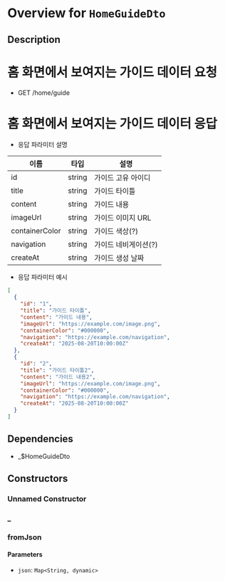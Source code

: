 # Overview for `HomeGuideDto`

## Description

# 홈 화면에서 보여지는 가이드 데이터 요청

 - GET /home/guide

 # 홈 화면에서 보여지는 가이드 데이터 응답

 - 응답 파라미터 설명

 |이름|타입|설명|
 |-|-|-|
 |id|string|가이드 고유 아이디|
 |title|string|가이드 타이틀|
 |content|string|가이드 내용|
 |imageUrl|string|가이드 이미지 URL|
 |containerColor|string|가이드 색상(?)|
 |navigation|string|가이드 네비게이션(?)|
 |createAt|string|가이드 생성 날짜|

 - 응답 파라미터 예시

 ```json
 [
   {
     "id": "1",
     "title": "가이드 타이틀",
     "content": "가이드 내용",
     "imageUrl": "https://example.com/image.png",
     "containerColor": "#000000",
     "navigation": "https://example.com/navigation",
     "createAt": "2025-08-20T10:00:00Z"
   },
   {
     "id": "2",
     "title": "가이드 타이틀2",
     "content": "가이드 내용2",
     "imageUrl": "https://example.com/image.png",
     "containerColor": "#000000",
     "navigation": "https://example.com/navigation",
     "createAt": "2025-08-20T10:00:00Z"
   }
 ]
 ```

## Dependencies

- _$HomeGuideDto

## Constructors

### Unnamed Constructor


### _


### fromJson


#### Parameters

- `json`: `Map<String, dynamic>`
